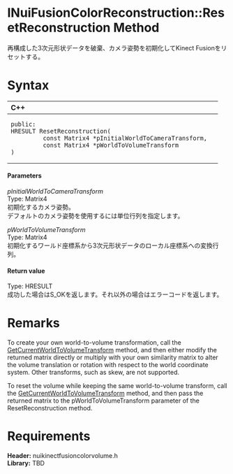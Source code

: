 INuiFusionColorReconstruction::ResetReconstruction Method  
=========================================================  

再構成した3次元形状データを破棄、カメラ姿勢を初期化してKinect Fusionをリセットする。 <span id="syntaxSection"></span>

Syntax  
======  

<table>
<colgroup>
<col width="100%" />
</colgroup>
<thead>
<tr class="header">
<th align="left">C++</th>
</tr>
</thead>
<tbody>
<tr class="odd">
<td align="left"><pre><code>public:  
HRESULT ResetReconstruction(  
         const Matrix4 *pInitialWorldToCameraTransform,  
         const Matrix4 *pWorldToVolumeTransform  
)</code></pre></td>
</tr>
</tbody>
</table>

<span id="ID4EG"></span>
#### Parameters  

*pInitialWorldToCameraTransform*    
Type: Matrix4  
初期化するカメラ姿勢。  
デフォルトのカメラ姿勢を使用するには単位行列を指定します。  

*pWorldToVolumeTransform*    
Type: Matrix4  
初期化するワールド座標系から3次元形状データのローカル座標系への変換行列。  

<span id="ID4EP"></span>
#### Return value  

Type: HRESULT  
成功した場合はS\_OKを返します。それ以外の場合はエラーコードを返します。  

<span id="remarks"></span>

Remarks  
=======  

To create your own world-to-volume transformation, call the [GetCurrentWorldToVolumeTransform](GetCurrentWorldToVolumeTra.md) method, and then either modify the returned matrix directly or multiply with your own similarity matrix to alter the volume translation or rotation with respect to the world coordinate system. Other transforms, such as skew, are not supported.  

To reset the volume while keeping the same world-to-volume transform, call the [GetCurrentWorldToVolumeTransform](GetCurrentWorldToVolumeTra.md) method, and then pass the returned matrix to the pWorldToVolumeTransform parameter of the ResetReconstruction method.  

<span id="requirements"></span>

Requirements  
============  

**Header:** nuikinectfusioncolorvolume.h  
**Library:** TBD  



<!--Please do not edit the data in the comment block below.-->
<!--
TOCTitle : ResetReconstruction Method
RLTitle : INuiFusionColorReconstruction::ResetReconstruction Method
KeywordK : ResetReconstruction method
KeywordK : INuiFusionColorReconstruction::ResetReconstruction method
KeywordF : INuiFusionColorReconstruction::ResetReconstruction
KeywordF : ResetReconstruction
KeywordF : Microsoft.Kinect.nuikinectfusioncolorvolume.INuiFusionColorReconstruction.ResetReconstruction(Matrix4,Matrix4)
KeywordA : M:Microsoft.Kinect.nuikinectfusioncolorvolume.INuiFusionColorReconstruction.ResetReconstruction(Matrix4,Matrix4)
AssetID : M:Microsoft.Kinect.nuikinectfusioncolorvolume.INuiFusionColorReconstruction.ResetReconstruction(Matrix4,Matrix4)
Locale : en-us
CommunityContent : 1
APIType : Managed
APILocation : 
APIName : Microsoft.Kinect.nuikinectfusioncolorvolume.INuiFusionColorReconstruction::ResetReconstruction
TargetOS : Windows
TopicType : kbSyntax
DevLang : C++
DocSet : K4Wv2
ProjType : K4Wv2Proj
Technology : Kinect for Windows
Product : Kinect for Windows SDK v2
productversion : 20
-->
